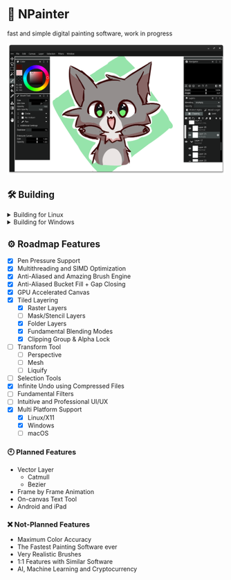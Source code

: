 # 🎨 NPainter
fast and simple digital painting software, work in progress

![Proof of Concept](https://raw.githubusercontent.com/mrgaturus/npainter/master/proof.png)

## 🛠️ Building
<details>
<summary>Building for Linux</summary>

- Requires GCC 10+ or Clang 10+
- Requires Additional Developing Packages on some distros:
  * Ubuntu/Debian: `libfreetype-dev libegl-dev libgdk-pixbuf-2.0-dev`
  * Fedora/RHEL: `freetype-devel libglvnd-devel gdk-pixbuf2-devel`

### Building Release Build
```sh
# Install Latest Stable Nim
curl https://nim-lang.org/choosenim/init.sh -sSf | sh
# Build Program
./build_linux.sh

# Running Program
./npainter
```

### Developing Project
```sh
# Compile Program
nimble build
# Pack Data when needed
nopack

# Debug Program
./npainter
```

</details>

<details>
<summary>Building for Windows</summary>

- Requires MSYS2 Environment
  * Download: https://www.msys2.org/
  * Only works on MINGW64 Environment
- Requires Nim Programming Language
  * Download: https://nim-lang.org/
  * Must be configured on PATH

### Building Release Build
```sh
# Build Program
./build_win32.sh
# Executing Program
./release/npainter.exe
```

### Developing Project
```sh
# Prepare Building
./build_win32.sh

# Compile Program
nimble build
# Pack Data when needed
nopack

# Debug Program
./npainter
```

</details>

## ⚙️ Roadmap Features
  - [x] Pen Pressure Support
  - [x] Multithreading and SIMD Optimization
  - [x] Anti-Aliased and Amazing Brush Engine
  - [x] Anti-Aliased Bucket Fill + Gap Closing
  - [x] GPU Accelerated Canvas
  - [x] Tiled Layering
    - [x] Raster Layers
    - [ ] Mask/Stencil Layers
    - [x] Folder Layers
    - [x] Fundamental Blending Modes
    - [x] Clipping Group & Alpha Lock
  - [ ] Transform Tool
    - [ ] Perspective
    - [ ] Mesh
    - [ ] Liquify
  - [ ] Selection Tools
  - [x] Infinite Undo using Compressed Files
  - [ ] Fundamental Filters
  - [ ] Intuitive and Professional UI/UX
  - [x] Multi Platform Support
    - [x] Linux/X11
    - [x] Windows
    - [ ] macOS

### 🕙 Planned Features
  * Vector Layer
    - Catmull
    - Bezier
  * Frame by Frame Animation
  * On-canvas Text Tool
  * Android and iPad

### ❌ Not-Planned Features
  - Maximum Color Accuracy
  - The Fastest Painting Software ever
  - Very Realistic Brushes
  - 1:1 Features with Similar Software
  - AI, Machine Learning and Cryptocurrency
